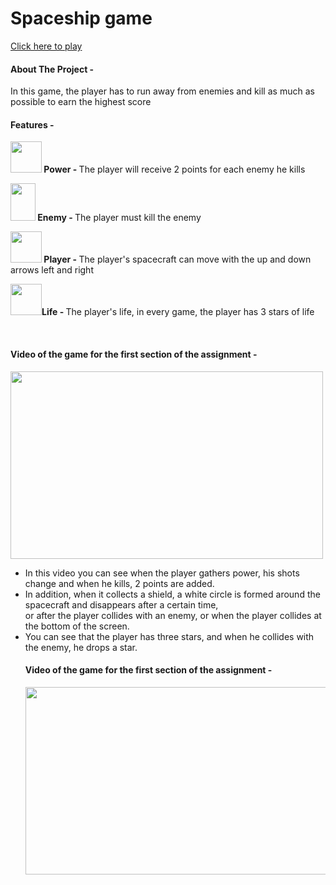 # Spaceship game
 <a href="https://orabu103.itch.io/spaceship">Click here to play</a>
<h4>About The Project -</h4>
<p>In this game, the player has to run away from enemies and kill as much as possible to earn the highest score</p>

<h4>Features -</h4>
<p><strong>
<img src="./Assets/Images/power.png" width="50px" height="50px" /> Power - </strong>
The player will receive 2 points for each enemy he kills </p>
<p><strong> 
<img src="./Assets/Images/portal_SE.png" width="40px" height="60px" /> Enemy - </strong> 
The player must kill the enemy</p>
<p><strong> 
<img src="./Assets/Images/Space.png" width="50px" height="50px" /> Player - </strong>
The player's spacecraft can move with the up and down arrows left and right</p>
<p><strong> 
<img src="./Assets/Images/star.png" width="50px" height="50px" />Life - </strong>
The player's life, in every game, the player has 3 stars of life</p><br>

<h4>Video of the game for the first section of the assignment -</h4>
<img src="./Assets/Images/game.gif" width="500px" height="300px" />
<p><ul>
 
<li>In this video you can see when the player gathers power, his shots change and when he kills, 2 points are added.</li>
<li>In addition, when it collects a shield, a white circle is formed around the spacecraft and disappears after a certain time, <br>
or after the player collides with an enemy, or when the player collides at the bottom of the screen.</li>
<li>You can see that the player has three stars, and when he collides with the enemy, he drops a star.</li></p>

<h4>Video of the game for the first section of the assignment -</h4>
<img src="./Assets/Images/game.png" width="500px" height="300px" />


